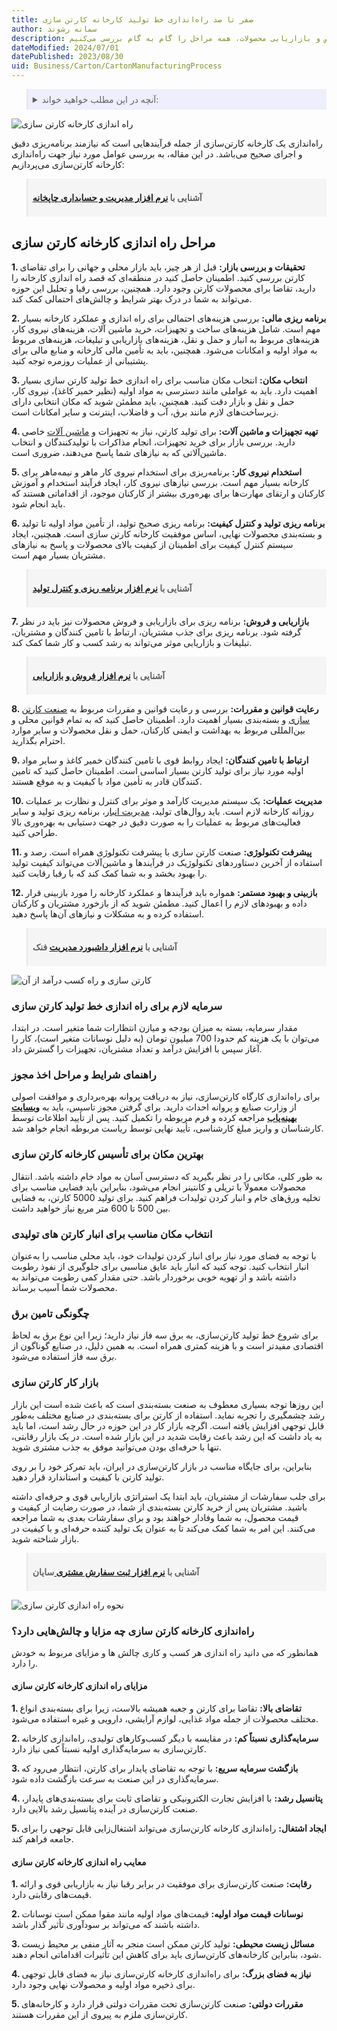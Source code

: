 ```yaml
---
title: صفر تا صد راه‌اندازی خط تولید کارخانه کارتن سازی
author: سمانه رشوند
description: راه‌اندازی خط تولید کارخانه کارتن‌سازی، فرآیندی پیچیده اما سودآور است. از انتخاب مکان مناسب و تهیه تجهیزات پیشرفته تا استخدام نیروی متخصص و بازاریابی محصولات، همه مراحل را گام به گام بررسی می‌کنیم.
dateModified: 2024/07/01
datePublished: 2023/08/30
uid: Business/Carton/CartonManufacturingProcess
---
```


<blockquote style="background-color:#eeeefc; padding:0.5rem">
<details>
  <summary>آنچه در این مطلب خواهید خواند:</summary>
  <ul>
     <li>مراحل راه اندازی کارخانه کارتن سازی</li>
     <li>سرمایه‌ لازم برای راه اندازی خط تولید کارتن سازی</li>
     <li>راهنمای شرایط و مراحل اخذ مجوز</li>
     <li>بهترین مکان برای تأسیس کارخانه کارتن سازی</li>
     <li>انتخاب مکان مناسب برای انبار کارتن‌ های تولیدی</li>
     <li>چگونگی تامین برق</li>
     <li>بازار کار کارتن سازی</li>
     <li>راه‌اندازی کارخانه‌ کارتن سازی چه مزایا و چالش‌هایی دارد؟</li>
    <ul>
     <li>مزایای راه اندازی کارخانه کارتن سازی</li>
     <li>معایب راه اندازی کارخانه کارتن سازی</li>
  </ul>
</details>
</blockquote>

![راه اندازی کارخانه کارتن سازی](./Images/CartonManufacturingProcess.webp)

راه‌اندازی یک کارخانه کارتن‌سازی از جمله فرآیندهایی است که نیازمند برنامه‌ریزی دقیق و اجرای صحیح می‌باشد. در این مقاله، به بررسی عوامل مورد نیاز جهت راه‌اندازی کارخانه کارتن‌سازی می‌پردازیم:

<blockquote style="background-color:#f5f5f5; padding:0.5rem">
<p><strong>آشنایی با <a href="https://www.hooshkar.com/Software/PrintingAndPackaging/Package/Carton" target="_blank">نرم افزار مدیریت و حسابداری چاپخانه</a></p></strong></blockquote>

## مراحل راه اندازی کارخانه کارتن سازی

**1. تحقیقات و بررسی بازار:** قبل از هر چیز، باید بازار محلی و جهانی را برای تقاضای کارتن بررسی کنید. اطمینان حاصل کنید در منطقه‌ای که قصد راه اندازی کارخانه را دارید، تقاضا برای محصولات کارتن وجود دارد. همچنین، بررسی رقبا و تحلیل این حوزه می‌تواند به شما در درک بهتر شرایط و چالش‌های احتمالی کمک کند.

**2. برنامه ریزی مالی:** بررسی هزینه‌های احتمالی برای راه اندازی و عملکرد کارخانه بسیار مهم است. شامل هزینه‌های ساخت و تجهیزات، خرید ماشین آلات، هزینه‌های نیروی کار، هزینه‌های مربوط به انبار و حمل و نقل، هزینه‌های بازاریابی و تبلیغات، هزینه‌های مربوط به مواد اولیه و امکانات می‌شود. همچنین، باید به تأمین مالی کارخانه و منابع مالی برای پشتیبانی از عملیات روزمره توجه کنید.

**3. انتخاب مکان:** انتخاب مکان مناسب برای راه اندازی خط تولید کارتن سازی بسیار اهمیت دارد. باید به عواملی مانند دسترسی به مواد اولیه (نظیر خمیر کاغذ)، نیروی کار، حمل و نقل و بازار دقت کنید. همچنین، باید مطمئن شوید که مکان انتخابی دارای زیرساخت‌های لازم مانند برق، آب و فاضلاب، اینترنت و سایر امکانات است.

**4. تهیه تجهیزات و ماشین‌ آلات:** برای تولید کارتن، نیاز به تجهیزات و <a href="https://www.hooshkar.com/Wiki/Business/CartonIndustryMachinery" target="_blank">ماشین آلات</a> خاصی دارید. بررسی بازار برای خرید تجهیزات، انجام مذاکرات با تولیدکنندگان و انتخاب ماشین‌آلاتی که به نیازهای شما پاسخ می‌دهند، ضروری است.

**5. استخدام نیروی کار:** برنامه‌ریزی برای استخدام نیروی کار ماهر و نیمه‌ماهر برای کارخانه بسیار مهم است. بررسی نیازهای نیروی کار، ایجاد فرآیند استخدام و آموزش کارکنان و ارتقای مهارت‌ها برای بهره‌وری بیشتر از کارکنان موجود، از اقداماتی هستند که باید انجام شود.

**6. برنامه ریزی تولید و کنترل کیفیت:** برنامه ریزی صحیح تولید، از تأمین مواد اولیه تا تولید و بسته‌بندی محصولات نهایی، اساس موفقیت کارخانه کارتن سازی است. همچنین، ایجاد سیستم کنترل کیفیت برای اطمینان از کیفیت بالای محصولات و پاسخ به نیازهای مشتریان بسیار مهم است.

<blockquote style="background-color:#f5f5f5; padding:0.5rem">
<p><strong>آشنایی با <a href="https://www.hooshkar.com/Software/Fennec/Module/ProductionPlanning" target="_blank">نرم افزار برنامه ریزی و کنترل تولید  </a></p></strong></blockquote>

**7. بازاریابی و فروش:** برنامه ریزی برای بازاریابی و فروش محصولات نیز باید در نظر گرفته شود. برنامه ریزی برای جذب مشتریان، ارتباط با تامین کنندگان و مشتریان، تبلیغات و بازاریابی موثر می‌تواند به رشد کسب و کار شما کمک کند.

<blockquote style="background-color:#f5f5f5; padding:0.5rem">
<p><strong>آشنایی با <a href="https://www.hooshkar.com/Software/Fennec/Module/Sale" target="_blank">نرم افزار فروش و بازاریابی  </a></p></strong></blockquote>

**8. رعایت قوانین و مقررات:** بررسی و رعایت قوانین و مقررات مربوط به <a href="https://www.hooshkar.com/Wiki/Business/CartonIndustry" target="_blank">صنعت کارتن سازی</a> و بسته‌بندی بسیار اهمیت دارد. اطمینان حاصل کنید که به تمام قوانین محلی و بین‌المللی مربوط به بهداشت و ایمنی کارکنان، حمل و نقل محصولات و سایر موارد احترام بگذارید.

**9. ارتباط با تامین کنندگان:** ایجاد روابط قوی با تامین کنندگان خمیر کاغذ و سایر مواد اولیه مورد نیاز برای تولید کارتن بسیار اساسی است. اطمینان حاصل کنید که تامین کنندگان قادر به تأمین مواد با کیفیت و به موقع هستند.

**10. مدیریت عملیات:** یک سیستم مدیریت کارآمد و موثر برای کنترل و نظارت بر عملیات روزانه کارخانه لازم است. باید روال‌های تولید، <a href="https://www.hooshkar.com/Software/Sayan/Module/Inventory" target="_blank">مدیریت انبار</a>، برنامه ریزی تولید و سایر فعالیت‌های مربوط به عملیات را به صورت دقیق در جهت دستیابی به بهره‌وری بالا طراحی کنید.

**11. پیشرفت تکنولوژی:** صنعت کارتن سازی با پیشرفت تکنولوژی همراه است. رصد و استفاده از آخرین دستاوردهای تکنولوژیک در فرآیندها و ماشین‌آلات می‌تواند کیفیت تولید را بهبود بخشد و به شما کمک کند که با رقبا رقابت کنید.

**12. بازبینی و بهبود مستمر:** همواره باید فرآیندها و عملکرد کارخانه
 را مورد بازبینی قرار داده و بهبودهای لازم را اعمال کنید. مطمئن شوید که از بازخورد مشتریان و کارکنان استفاده کرده و به مشکلات و نیازهای آن‌ها پاسخ دهید.

<blockquote style="background-color:#f5f5f5; padding:0.5rem">
<p><strong>آشنایی با <a href="https://www.hooshkar.com/Software/Fennec/Module/Dashboard" target="_blank"> نرم افزار داشبورد مدیریت</a> فنک</p></strong></blockquote>

![کارتن سازی و راه کسب درآمد از آن](./Images/WhatIsCartonMaking.webp)

### سرمایه‌ لازم برای راه اندازی خط تولید کارتن سازی

مقدار سرمایه، بسته به میزان بودجه و میازن انتظارات شما متغیر است. در ابتدا، می‌توان با یک هزینه کم حدودا 700 میلیون تومان (به دلیل نوسانات متغیر است)، کار را آغاز سپس با افزایش درآمد و تعداد مشتریان، تجهیزات را گسترش داد. 

### راهنمای شرایط و مراحل اخذ مجوز

برای راه‌اندازی کارگاه کارتن‌سازی، نیاز به دریافت پروانه بهره‌برداری و موافقت اصولی از وزارت صنایع و پروانه احداث دارید. برای گرفتن مجوز تاسیس، باید به **<a href="https://behinyab.ir/auth/sso/login" target="_blank">وبسایت بهینه‌یاب</a>**
 مراجعه کرده و فرم مربوطه را تکمیل کنید. پس از تأیید اطلاعات توسط کارشناسان و واریز مبلغ کارشناسی، تأیید نهایی توسط ریاست مربوطه انجام خواهد شد.

### بهترین مکان برای تأسیس کارخانه کارتن سازی

به طور کلی، مکانی را در نظر بگیرید که دسترسی آسان به مواد خام داشته باشد. انتقال محصولات معمولاً با تریلی و کانتینر انجام می‌شود، بنابراین باید فضایی مناسب برای تخلیه ورق‌های خام و انبار کردن تولیدات فراهم کنید. برای تولید 5000 کارتن، به فضایی بین 500 تا 600 متر مربع نیاز خواهید داشت.
### انتخاب مکان مناسب برای انبار کارتن‌ های تولیدی

با توجه به فضای مورد نیاز برای انبار کردن تولیدات خود، باید محلی مناسب را به‌عنوان انبار انتخاب کنید. توجه کنید که انبار باید عایق مناسبی برای جلوگیری از نفوذ رطوبت داشته باشد و از تهویه خوبی برخوردار باشد. حتی مقدار کمی رطوبت می‌تواند به محصولات شما آسیب برساند.

### چگونگی تامین برق

برای شروع خط تولید کارتن‌سازی، به برق سه فاز نیاز دارید؛ زیرا این نوع برق به لحاظ اقتصادی مفیدتر است و با هزینه کمتری همراه است. به همین دلیل، در صنایع گوناگون از برق سه فاز استفاده می‌شود.

### بازار کار کارتن سازی

این روزها توجه بسیاری معطوف به صنعت بسته‌بندی است که باعث شده است این بازار رشد چشمگیری را تجربه نماید. استفاده از کارتن برای بسته‌بندی در صنایع مختلف به‌طور قابل توجهی افزایش یافته است.
اگرچه بازار کار در این حوزه در حال رشد است، اما باید به یاد داشت که این رشد باعث رقابت شدید در این بازار شده است. در یک بازار رقابتی، تنها با حرفه‌ای بودن می‌توانید موفق به جذب مشتری شوید.

بنابراین، برای جایگاه مناسب در بازار کارتن‌سازی در ایران، باید تمرکز خود را بر روی تولید کارتن با کیفیت و استاندارد قرار دهید.

برای جلب سفارشات از مشتریان، باید ابتدا یک استراتژی بازاریابی قوی و حرفه‌ای داشته باشید. مشتریان پس از خرید کارتن بسته‌بندی از شما، در صورت رضایت از کیفیت و قیمت محصول، به شما وفادار خواهند بود و برای سفارشات بعدی به شما مراجعه می‌کنند. این امر به شما کمک می‌کند تا به عنوان یک تولید کننده حرفه‌ای و با کیفیت در بازار شناخته شوید.

<blockquote style="background-color:#f5f5f5; padding:0.5rem">
<p><strong>آشنایی با <a href="https://www.hooshkar.com/Software/Sayan/Module/CustomerOrders" target="_blank">نرم افزار ثبت سفارش مشتری
</a> سایان</p></strong></blockquote>

![نحوه راه اندازی کارتن سازی](./Images/AdvantagesChallengesCartonManufacturingPlant.webp)

### راه‌اندازی کارخانه‌ کارتن سازی چه مزایا و چالش‌هایی دارد؟

همانطور که می دانید راه اندازی هر کسب و کاری چالش ها و مزایای مربوط به خودش را دارد.

#### مزایای راه اندازی کارخانه کارتن سازی 

**1. تقاضای بالا:** تقاضا برای کارتن و جعبه همیشه بالاست، زیرا برای بسته‌بندی انواع مختلف محصولات از جمله مواد غذایی، لوازم آرایشی، دارویی و غیره استفاده می‌شود.
   
**2. سرمایه‌گذاری نسبتاً کم:** در مقایسه با دیگر کسب‌وکارهای تولیدی، راه‌اندازی کارخانه کارتن‌سازی به سرمایه‌گذاری اولیه نسبتاً کمی نیاز دارد.
   
**3. بازگشت سرمایه سریع:** با توجه به تقاضای پایدار برای کارتن، انتظار می‌رود که سرمایه‌گذاری در این صنعت به سرعت بازگشت داده شود.
   
**4. پتانسیل رشد:** با افزایش تجارت الکترونیکی و تقاضای ثابت برای بسته‌بندی‌های پایدار، صنعت کارتن‌سازی در آینده پتانسیل رشد بالایی دارد.
   
**5. ایجاد اشتغال:** راه‌اندازی کارخانه کارتن‌سازی می‌تواند اشتغال‌زایی قابل توجهی را برای جامعه فراهم کند.

#### معایب راه اندازی کارخانه کارتن سازی 

**1. رقابت:** صنعت کارتن‌سازی برای موفقیت در برابر رقبا نیاز به بازاریابی قوی و ارائه قیمت‌های رقابتی دارد.

**2. نوسانات قیمت مواد اولیه:** قیمت‌های مواد اولیه مانند مقوا ممکن است نوسانات داشته باشند که می‌تواند بر سودآوری  تأثیر گذار باشد.

**3. مسائل زیست‌ محیطی:** تولید کارتن ممکن است منجر به آثار منفی بر محیط زیست شود، بنابراین کارخانه‌های کارتن‌سازی باید برای کاهش این تأثیرات اقداماتی انجام دهند.

**4. نیاز به فضای بزرگ:** برای راه‌اندازی کارخانه کارتن‌سازی نیاز به فضای قابل توجهی برای ذخیره مواد اولیه و محصولات نهایی وجود دارد.

**5. مقررات دولتی:** صنعت کارتن‌سازی تحت مقررات دولتی قرار دارد و کارخانه‌های کارتن‌سازی ملزم به پیروی از این مقررات هستند.